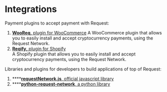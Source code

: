 # Integrations

Payment plugins to accept payment with Request:

1. [**WooReq,** plugin for WooCommerce](https://wooreq.com/) A WooCommerce plugin that allows you to easily install and accept cryptocurrency payments, using the Request Network.   
2. [**Reqify,** plugin for Shopify](https://reqify.io)  
   A Shopify plugin that allows you to easily install and accept cryptocurrency payments, using the Request Network. 

Libraries and plugins for developers to build applications of top of Request:

1. \*\*\*\*[**requestNetwork.js**, official javascript library](https://github.com/RequestNetwork/requestNetwork/tree/master/packages/requestNetwork.js)
2. \*\*\*\*[**python-request-network**, a python library](https://github.com/mikery/python-request-network)





